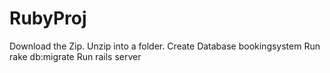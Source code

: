 # RubyProj
Download the Zip.
Unzip into a folder.
Create Database bookingsystem
Run rake db:migrate
Run rails server
